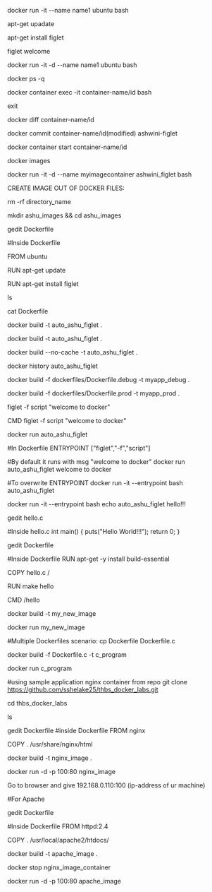 docker run -it --name name1 ubuntu bash

apt-get upadate

apt-get install figlet

figlet welcome

docker run -it -d --name name1 ubuntu bash

docker ps -q

docker container exec -it container-name/id bash

exit

docker diff container-name/id

docker commit container-name/id(modified) ashwini-figlet

docker container start container-name/id

docker images

docker run -it -d --name myimagecontainer ashwini_figlet bash




CREATE IMAGE OUT OF DOCKER FILES:



rm -rf directory_name

mkdir ashu_images && cd ashu_images

gedit Dockerfile



#Inside Dockerfile 

FROM ubuntu

RUN apt-get update

RUN apt-get install figlet



ls

cat Dockerfile



docker build -t auto_ashu_figlet .

docker build -t auto_ashu_figlet .

docker build --no-cache -t auto_ashu_figlet .

docker history auto_ashu_figlet

docker build -f dockerfiles/Dockerfile.debug -t myapp_debug .

docker build -f dockerfiles/Dockerfile.prod -t myapp_prod .




figlet -f script "welcome to docker"



CMD figlet -f script "welcome to docker"

docker run auto_ashu_figlet



#In Dockerfile
ENTRYPOINT ["figlet","-f","script"]



#By default it runs with msg "welcome to docker"
docker run auto_ashu_figlet welcome to docker



#To overwrite ENTRYPOINT
docker run -it --entrypoint bash auto_ashu_figlet

docker run -it --entrypoint bash echo auto_ashu_figlet hello!!!



gedit hello.c



#Inside hello.c
int main()
{
puts("Hello World!!!");
return 0;
}



gedit Dockerfile



#Inside Dockerfile
RUN apt-get -y install build-essential

COPY hello.c /

RUN make hello

CMD /hello



docker build -t my_new_image

docker run my_new_image



#Multiple Dockerfiles scenario:
cp Dockerfile Dockerfile.c

docker build -f Dockerfile.c -t c_program

docker run c_program



#using sample application nginx container from repo
git clone https://github.com/sshelake25/thbs_docker_labs.git

cd thbs_docker_labs

ls



gedit Dockerfile
#inside Dockerfile
FROM nginx

COPY . /usr/share/nginx/html



docker build -t nginx_image .

docker run -d -p 100:80 nginx_image



Go to browser and give 192.168.0.110:100 (ip-address of ur machine)



#For Apache



gedit Dockerfile



#Inside Dockerfile
FROM httpd:2.4

COPY . /usr/local/apache2/htdocs/



docker build -t apache_image .

docker stop nginx_image_container

docker run -d -p 100:80 apache_image
